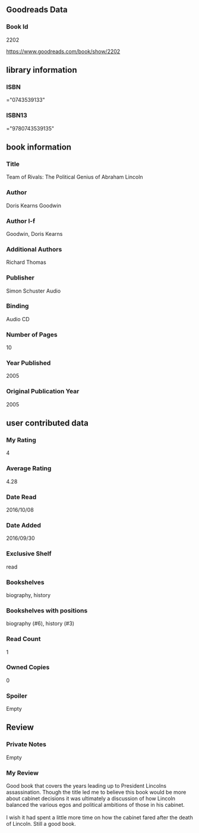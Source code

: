 <!-- This template shows how to bulk convert all columns of data into one markdown file -->
<!-- caveat: substitution key matches column headers from default export. You will get a KeyError if there's a mismatch -->

## Goodreads Data

### Book Id 

2202

https://www.goodreads.com/book/show/2202

## library information

### ISBN 
="0743539133"

### ISBN13 
="9780743539135"

## book information

### Title
Team of Rivals: The Political Genius of Abraham Lincoln

### Author 
Doris Kearns Goodwin

### Author l-f 
Goodwin, Doris Kearns

### Additional Authors
Richard Thomas

### Publisher 
Simon  Schuster Audio

### Binding
Audio CD

### Number of Pages
10

### Year Published
2005

### Original Publication Year 
2005

## user contributed data

### My Rating
4

### Average Rating
4.28

### Date Read
2016/10/08

### Date Added
2016/09/30

### Exclusive Shelf
read

### Bookshelves
biography, history

### Bookshelves with positions
biography (#6), history (#3)

### Read Count
1

### Owned Copies
0

### Spoiler 
Empty

## Review

### Private Notes
Empty

### My Review
Good book that covers the years leading up to President Lincolns assassination. Though the title led me to believe this book would be more about cabinet decisions it was ultimately a discussion of how Lincoln balanced the various egos and political ambitions of those in his cabinet.<br/><br/>I wish it had spent a little more time on how the cabinet fared after the death of Lincoln. Still a good book.